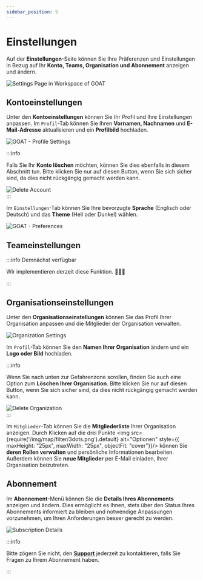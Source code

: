 ```yaml
---
sidebar_position: 5
---
```


# Einstellungen

Auf der **Einstellungen**-Seite können Sie Ihre Präferenzen und Einstellungen in Bezug auf Ihr **Konto, Teams, Organisation und Abonnement** anzeigen und ändern.

<div style={{ display: 'flex', flexDirection: 'column', alignItems: 'center'}}>
  <img src={require('/img/workspace/settings/settings_general.gif').default} alt="Settings Page in Workspace of GOAT" style={{ maxHeight: "auto", maxWidth: "auto", objectFit: "cover"}}/>
</div> 

## Kontoeinstellungen

Unter den **Kontoeinstellungen** können Sie Ihr Profil und Ihre Einstellungen anpassen. 
Im <code>Profil</code>-Tab können Sie Ihren **Vornamen, Nachnamen** und **E-Mail-Adresse** aktualisieren und ein **Profilbild** hochladen.

<div style={{ display: 'flex', flexDirection: 'column', alignItems: 'center'}}>
  <img src={require('/img/workspace/settings/profile.png').default} alt="GOAT - Profile Settings" style={{ maxHeight: "auto", maxWidth: "600px", objectFit: "cover"}}/>
</div> 

:::info

Falls Sie Ihr **Konto löschen** möchten, können Sie dies ebenfalls in diesem Abschnitt tun. Bitte klicken Sie nur auf diesen Button, wenn Sie sich sicher sind, da dies nicht rückgängig gemacht werden kann.

<div style={{ display: 'flex', flexDirection: 'column', alignItems: 'center'}}>
  <img src={require('/img/workspace/settings/delete_account.png').default} alt="Delete Account" style={{ maxHeight: "auto", maxWidth: "auto", objectFit: "cover"}}/>
</div> 
:::


Im <code>Einstellungen</code>-Tab können Sie Ihre bevorzugte **Sprache** (Englisch oder Deutsch) und das **Theme** (Hell oder Dunkel) wählen.

<div style={{ display: 'flex', flexDirection: 'column', alignItems: 'center'}}>
  <img src={require('/img/workspace/settings/preferences.png').default} alt="GOAT - Preferences" style={{ maxHeight: "300px", maxWidth: "600px", objectFit: "cover"}}/>
</div> 

<p>
</p>


## Teameinstellungen

:::info Demnächst verfügbar

Wir implementieren derzeit diese Funktion. 🧑🏻‍💻

:::

## Organisationseinstellungen

Unter den **Organisationseinstellungen** können Sie das Profil Ihrer Organisation anpassen und die Mitglieder der Organisation verwalten.

<div style={{ display: 'flex', flexDirection: 'column', alignItems: 'center'}}>
  <img src={require('/img/workspace/settings/organization_settings.png').default} alt="Organization Settings" style={{ maxHeight: "auto", maxWidth: "auto", objectFit: "cover"}}/>
</div> 


Im <code>Profil</code>-Tab können Sie den **Namen Ihrer Organisation** ändern und ein **Logo oder Bild** hochladen.

:::info

Wenn Sie nach unten zur Gefahrenzone scrollen, finden Sie auch eine Option zum **Löschen Ihrer Organisation**. Bitte klicken Sie nur auf diesen Button, wenn Sie sich sicher sind, da dies nicht rückgängig gemacht werden kann.


<div style={{ display: 'flex', flexDirection: 'column', alignItems: 'center'}}>
  <img src={require('/img/workspace/settings/delete_organization.png').default} alt="Delete Organization" style={{ maxHeight: "auto", maxWidth: "auto", objectFit: "cover"}}/>
</div> 
:::

Im <code>Mitglieder</code>-Tab können Sie die **Mitgliederliste** Ihrer Organisation anzeigen. Durch Klicken auf die drei Punkte <img src={require('/img/map/filter/3dots.png').default} alt="Optionen" style={{ maxHeight: "25px", maxWidth: "25px", objectFit: "cover"}}/> können Sie **deren Rollen verwalten** und persönliche Informationen bearbeiten. Außerdem können Sie **neue Mitglieder** per E-Mail einladen, Ihrer Organisation beizutreten.


<p>
</p>


## Abonnement

Im **Abonnement**-Menü können Sie die **Details Ihres Abonnements** anzeigen und ändern. Dies ermöglicht es Ihnen, stets über den Status Ihres Abonnements informiert zu bleiben und notwendige Anpassungen vorzunehmen, um Ihren Anforderungen besser gerecht zu werden.


<div style={{ display: 'flex', flexDirection: 'column', alignItems: 'center'}}>
  <img src={require('/img/workspace/settings/subscription_settings.png').default} alt="Subscription Details" style={{ maxHeight: "auto", maxWidth: "auto", objectFit: "cover"}}/>
</div> 

:::info

Bitte zögern Sie nicht, den **[Support](https://plan4better.de/en/contact/ "Contact support")** jederzeit zu kontaktieren, falls Sie Fragen zu Ihrem Abonnement haben.

:::